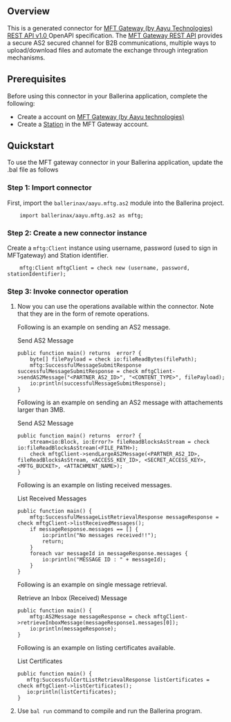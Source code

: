## Overview
This is a generated connector for [MFT Gateway (by Aayu Technologies) REST API v1.0 ](https://aayutechnologies.com/docs/product/mft-gateway/) OpenAPI specification. 
The [MFT Gateway REST API](https://aayutechnologies.com/docs/product/mft-gateway/) provides a secure AS2 secured channel for B2B communications, multiple ways to upload/download files and automate the exchange through integration mechanisms.
 
## Prerequisites
Before using this connector in your Ballerina application, complete the following:

* Create a account on [MFT Gateway (by Aayu technologies)](https://console.mftgateway.com/auth/register)
* Create a [Station](https://aayutechnologies.com/docs/product/mft-gateway/creating-as2-station/) in the MFT Gateway account.
 
## Quickstart
To use the MFT gateway connector in your Ballerina application, update the .bal file as follows

### Step 1: Import connector
First, import the `ballerinax/aayu.mftg.as2` module into the Ballerina project.
```ballerina
    import ballerinax/aayu.mftg.as2 as mftg;
```

### Step 2: Create a new connector instance
Create a `mftg:Client` instance using username, password (used to sign in MFTgateway) and Station identifier.

```ballerina
    mftg:Client mftgClient = check new (username, password, stationIdentifier);
```

### Step 3: Invoke connector operation
1. Now you can use the operations available within the connector. Note that they are in the form of remote operations.

    Following is an example on sending an AS2 message.

    Send AS2 Message

    ```ballerina
    public function main() returns  error? {
        byte[] filePayload = check io:fileReadBytes(filePath);
        mftg:SuccessfulMessageSubmitResponse successfulMessageSubmitResponse = check mftgClient->sendAS2Message("<PARTNER_AS2_ID>", "<CONTENT_TYPE>", filePayload);
        io:println(successfulMessageSubmitResponse);
    }
    ```

    Following is an example on sending an AS2 message with attachements larger than 3MB.

    Send AS2 Message

    ```ballerina
    public function main() returns  error? {
        stream<io:Block, io:Error?> fileReadBlocksAsStream = check io:fileReadBlocksAsStream(<FILE_PATH>);
        check mftgClient->sendLargeAS2Message(<PARTNER_AS2_ID>, fileReadBlocksAsStream, <ACCESS_KEY_ID>, <SECRET_ACCESS_KEY>, <MFTG_BUCKET>, <ATTACHMENT_NAME>);
    }
    ```

    Following is an example on listing received messages.

    List Received Messages

    ```ballerina
    public function main() {
        mftg:SuccessfulMessageListRetrievalResponse messageResponse = check mftgClient->listReceivedMessages();
        if messageResponse.messages == [] {
            io:println("No messages received!!");
            return;
        }
        foreach var messageId in messageResponse.messages {
            io:println("MESSAGE ID : " + messageId);
        }
    }
    ``` 

    Following is an example on single message retrieval.

    Retrieve an Inbox (Received) Message

    ```ballerina
    public function main() {
        mftg:AS2Message messageResponse = check mftgClient->retrieveInboxMessage(messageResponse1.messages[0]);
        io:println(messageResponse);
    }
    ```

    Following is an example on listing certificates available.

    List Certificates

     ```ballerina
    public function main() {
        mftg:SuccessfulCertListRetrievalResponse listCertificates = check mftgClient->listCertificates();
        io:println(listCertificates);
    }
    ```

2. Use `bal run` command to compile and run the Ballerina program.